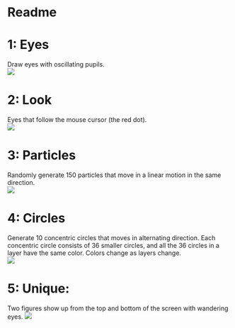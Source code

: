 # Readme

# 1: Eyes
Draw eyes with oscillating pupils. <br>
![](http://g.recordit.co/xNOqBwyL0x.gif)

# 2: Look
Eyes that follow the mouse cursor (the red dot). <br>
![](http://g.recordit.co/uArsVkLBXT.gif) 

# 3: Particles 
Randomly generate 150 particles that move in a linear motion in the same direction. <br>
![](http://g.recordit.co/vv6DRxQVfx.gif)

# 4: Circles 
Generate 10 concentric circles that moves in alternating direction. Each concentric circle consists of 36 smaller circles, and all the 36 circles in a layer have the same color. Colors change as layers change. <br>
![](http://g.recordit.co/2lXUbdgw62.gif)

# 5: Unique: 
Two figures show up from the top and bottom of the screen with wandering eyes. 
![](http://g.recordit.co/MqkHv8Wjwg.gif)